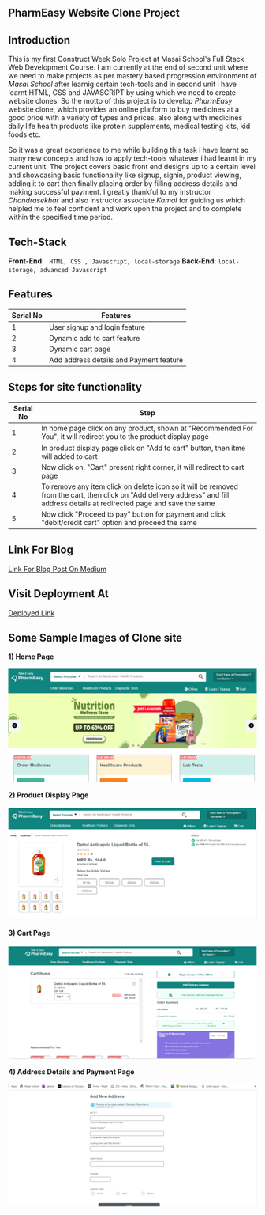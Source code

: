 
**PharmEasy Website Clone Project**
---

**Introduction**
--

This is my first Construct Week Solo Project at Masai School's Full Stack Web Development Course. I am currently at the end of second unit where we need to make projects as per mastery based progression environment of _Masai School_ after learnig certain tech-tools and in second unit i have learnt HTML, CSS and JAVASCRIPT by using which we need to create website clones. So the motto of this project is to develop *PharmEasy* website clone, which provides an online platform to buy medicines at a good price with a variety of types and prices, also along with medicines daily life health products like protein supplements, medical testing kits, kid foods etc.

  So it was a great experience to me while building this task i have learnt so many new concepts and how to apply tech-tools whatever i had learnt in my current unit. The project covers basic front end designs up to a certain level and showcasing basic functionality like signup, signin, product viewing, adding it to cart then finally placing order by filling address details and making successful payment. I greatly thankful to my instructor *Chandrasekhar* and also instructor associate *Kamal* for guiding us which helpled me to feel confident and work upon the project and to complete within the specified time period.
  
  **Tech-Stack**
  --
  
  **Front-End**: ``` HTML, CSS , Javascript, local-storage```
   **Back-End**: ```local-storage, advanced Javascript```
   
   
**Features**
  --
  
  | Serial No            | Features                                                              |
| ----------------- | ------------------------------------------------------------------ |
| 1 | User signup and login feature |
| 2| Dynamic add to cart feature |
| 3 | Dynamic cart page |
| 4 | Add address details and Payment feature |

**Steps for site functionality**
  --
  
  | Serial No            | Step                                                              |
| ----------------- | ------------------------------------------------------------------ |
| 1 | In home page click on any product, shown at "Recommended For You", it will redirect you to the product display page|
| 2| In product display page click on "Add to cart" button, then itme will added to cart |
| 3 | Now click on, "Cart" present right corner, it will redirect to cart page|
| 4 | To remove any item click on delete icon so it will be removed from the cart, then click on "Add delivery address" and fill address details at redirected page and save the same|
| 5 | Now click "Proceed to pay" button for payment and click "debit/credit cart" option and proceed the same|

  
  **Link For Blog**
  --
 [Link For Blog Post On Medium](https://medium.com/@premuhulikoppe/my-first-construct-week-project-1331359a7c7f)
 
 **Visit Deployment At**
  --
 [Deployed Link](https://unit-2-pharmeasy-clone-prem.netlify.app
)
 
**Some Sample Images of Clone site**
---

**1) Home Page**

 ![](.vscode/IMAGES/Screenshot%202021-11-11%20195408.png)
 
 **2) Product Display Page**
 
 ![](.vscode/IMAGES/Screenshot%202021-11-11%20195601.png)
 
 **3) Cart Page**
 
 ![](.vscode/IMAGES/Screenshot%202021-11-11%20195635.png)
 
 **4) Address Details and Payment Page**
 
 ![](.vscode/IMAGES/Screenshot%202021-11-11%20195703.png)
 


